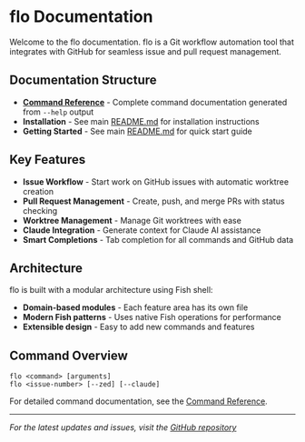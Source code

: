 # flo Documentation

Welcome to the flo documentation. flo is a Git workflow automation tool that integrates with GitHub for seamless issue and pull request management.

## Documentation Structure

- **[Command Reference](reference/)** - Complete command documentation generated from `--help` output
- **Installation** - See main [README.md](../README.md) for installation instructions
- **Getting Started** - See main [README.md](../README.md) for quick start guide

## Key Features

- **Issue Workflow** - Start work on GitHub issues with automatic worktree creation
- **Pull Request Management** - Create, push, and merge PRs with status checking
- **Worktree Management** - Manage Git worktrees with ease
- **Claude Integration** - Generate context for Claude AI assistance
- **Smart Completions** - Tab completion for all commands and GitHub data

## Architecture

flo is built with a modular architecture using Fish shell:

- **Domain-based modules** - Each feature area has its own file
- **Modern Fish patterns** - Uses native Fish operations for performance
- **Extensible design** - Easy to add new commands and features

## Command Overview

```fish
flo <command> [arguments]
flo <issue-number> [--zed] [--claude]
```

For detailed command documentation, see the [Command Reference](reference/).

---
*For the latest updates and issues, visit the [GitHub repository](https://github.com/jasonkuhrt/flo)*
